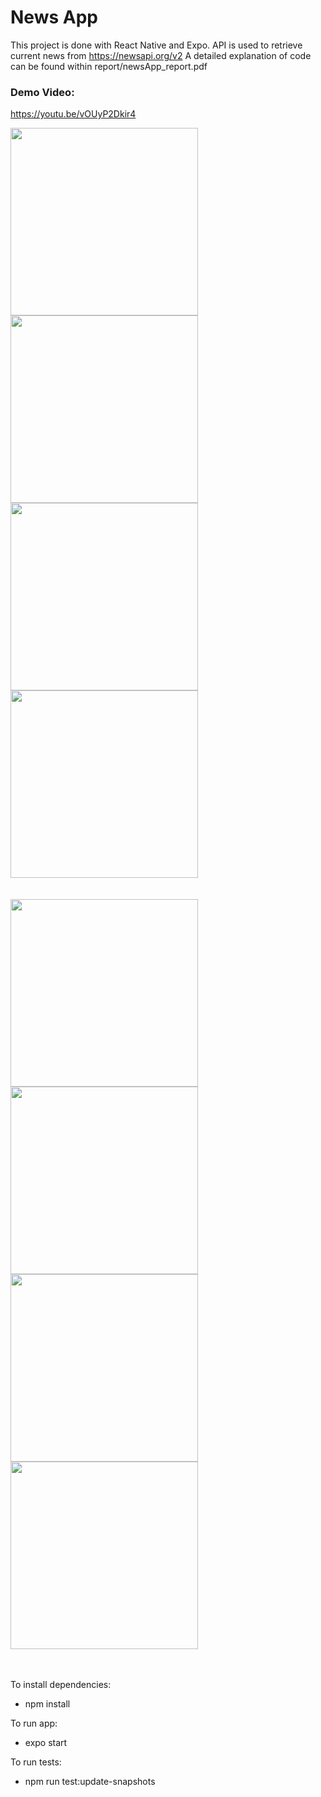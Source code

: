 # News App

This project is done with React Native and Expo. API is used to retrieve current news from https://newsapi.org/v2
A detailed explanation of code can be found within report/newsApp_report.pdf

### Demo Video:
https://youtu.be/vOUyP2Dkir4

<kbd>
  <img src="https://user-images.githubusercontent.com/62084317/226902573-98d6e566-9123-4ba0-88e8-c4cde7994ee1.png" width="300">
  <img src="https://user-images.githubusercontent.com/62084317/226902629-9d71af9f-e349-413e-855a-48a46c1f22f6.png" width="300">
  <img src="https://user-images.githubusercontent.com/62084317/226902713-516d45c3-37ef-4a5e-883a-2f53689b1ee8.png" width="300">
  <img src="" width="300">
</kbd>
<br><br><br>

<kbd>
  <img src="https://user-images.githubusercontent.com/62084317/226902875-20c8b223-f790-4297-99ec-7360f5bdaf79.png" width="300">
  <img src="https://user-images.githubusercontent.com/62084317/226902895-bc2d0c4c-ecd6-4429-b4e6-0883edac6141.png" width="300">
  <img src="https://user-images.githubusercontent.com/62084317/226902920-b6d48527-1bd5-47a3-b2e3-027e40174f7c.png" width="300">
  <img src="https://user-images.githubusercontent.com/62084317/226902964-013f74da-ed16-4561-aa27-383298d97ba0.png" width="300">
</kbd>
<br><br><br>


To install dependencies:
* npm install

To run app:
* expo start

To run tests:
* npm run test:update-snapshots
